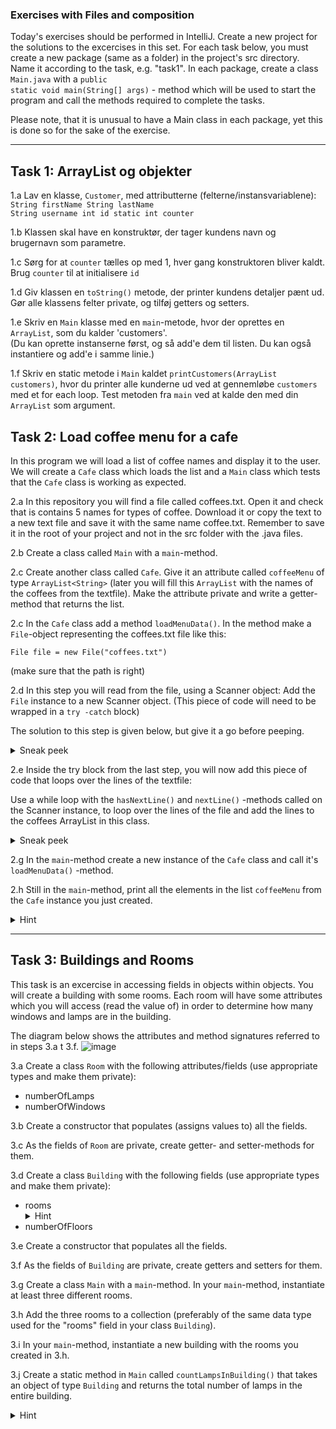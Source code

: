 ### Exercises with Files and composition

Today's exercises should be performed in IntelliJ. 
Create a new project for the solutions to the excercises in this set. 
For each task below, you must create a new package (same as a folder) in the project's src directory. Name it according to the task, e.g. "task1". 
In each package, create a class <code>Main.java</code> with a <code>public static void main(String[] args)</code> - method which will be used to start the program and call the methods required to complete the tasks. 

Please note, that it is unusual to have a Main class in each package, yet this is done so for the sake of the exercise.

---
## Task 1: ArrayList og objekter

1.a Lav en klasse, <code>Customer</code>, med attributterne (felterne/instansvariablene):
<code>
String firstName
String lastName
String username
int id
static int counter</code>

1.b Klassen skal have en konstruktør, der tager kundens navn og brugernavn som parametre. 

1.c Sørg for at <code>counter</code> tælles op med 1, hver gang konstruktoren bliver kaldt. Brug <code>counter</code>  til at initialisere <code>id</code>

1.d Giv klassen en <code>toString()</code> metode, der printer kundens detaljer pænt ud. Gør alle klassens felter private, og tilføj getters og setters.

1.e Skriv en <code>Main</code> klasse med en <code>main</code>-metode, hvor der oprettes en <code>ArrayList</code>, som du kalder 'customers'.  
(Du kan oprette instanserne først, og så add'e dem til listen. Du kan også instantiere og add'e i samme linie.)

1.f Skriv en static metode i <code>Main</code> kaldet <code>printCustomers(ArrayList<Customer> customers)</code>, hvor du printer alle kunderne ud ved at gennemløbe <code>customers</code> med et for each loop. Test metoden fra <code>main</code> ved at kalde den med din <code>ArrayList</code> som argument.


## Task 2: Load coffee menu for a cafe
In this program we will load a list of coffee names and display it to the user. We will create a <code>Cafe</code> class which loads the list and a <code>Main</code> class which tests that the <code>Cafe</code> class is working as expected.

2.a In this repository you will find a file called coffees.txt. Open it and check that is contains 5 names for types of coffee. Download it or copy the text to a new text file and save it with the same name coffee.txt. Remember to save it in the root of your project and not in the src folder with the .java files. 

2.b Create a class called <code>Main</code> with a <code>main</code>-method. 

2.c Create another class called <code>Cafe</code>. Give it an attribute called <code>coffeeMenu</code> of type <code>ArrayList\<String\></code> (later you will fill this <code>ArrayList</code> with the names of the coffees from the textfile). Make the attribute private and write a getter-method that returns the list. 

2.c In the <code>Cafe</code> class add a method <code>loadMenuData()</code>.
In the method make a <code>File</code>-object representing the coffees.txt file like this:
<p><code>File file = new File("coffees.txt") </code>  </p>
(make sure that the path is right)

2.d In this step you will read from the file, using a Scanner object: Add the <code>File</code> instance to a new Scanner object. (This piece of code will need to be wrapped in a <code>try -catch</code> block)

The solution to this step is given below, but give it a go before peeping.
<details>
  <summary>Sneak peek</summary>
  <code>try {
          File file = new File("coffees.txt");
          Scanner scan = new Scanner(file); 
        } catch(FileNotFoundException e){
          System.out.println("File not found. Check path and filename");  
        }
</code>
</details>

2.e Inside the try block from the last step, you will now add this piece of code that loops over the lines of the textfile:

Use a while loop with the <code>hasNextLine()</code> and <code>nextLine()</code> -methods called on the Scanner instance, to loop over the lines of the file and add the lines to the coffees ArrayList in this class.
<details>
  <summary>Sneak peek
  </summary>
<code>
while(scan.hasNextLine()){
  coffeeMenu.add(scan.nextLine());
}  
</code>      
</details>

2.g In the <code>main</code>-method create a new instance of the <code>Cafe</code> class and call it's <code>loadMenuData()</code> -method.

2.h Still in the <code>main</code>-method, print all the elements in the list <code>coffeeMenu</code> from the <code>Cafe</code> instance you just created.
<details>
  <summary>Hint</summary>
  Use the getter-method from the <code>Cafe</code> class to retrieve the list of coffees. Then use a for loop to iterate through the list and and print the names of the coffees one by one. 
</details>



---
## Task 3: Buildings and Rooms
This task is an excercise in accessing fields in objects within objects. You will create a building with some rooms. Each room will have some attributes which you will access (read the value of) in order to determine how many windows and lamps are in the building.

The diagram below shows the attributes and method signatures referred to in steps 3.a t 3.f.
![image](https://github.com/user-attachments/assets/031a1ee1-4f2d-4510-b212-3f052434a597)


3.a Create a class <code>Room</code> with the following attributes/fields (use appropriate types and make them private): 
- numberOfLamps
- numberOfWindows

3.b Create a constructor that populates (assigns values to) all the fields.

3.c As the fields of <code>Room</code> are private, create getter- and setter-methods for them. 

3.d Create a class <code>Building</code> with the following fields (use appropriate types and make them private):
- rooms 
   <details>
        <summary>
          Hint  
        </summary>
        This should be a datatype that can hold multiple objects of type <code>Room</code>.
    </details>   
- numberOfFloors

3.e Create a constructor that populates all the fields. 

3.f As the fields of <code>Building</code> are private, create getters and setters for them.
    
3.g Create a class <code>Main</code> with a <code>main</code>-method. In your <code>main</code>-method, instantiate at least three different rooms. 

3.h Add the three rooms to a collection (preferably of the same data type used for the "rooms" field in your class <code>Building</code>).

3.i In your <code>main</code>-method, instantiate a new building with the rooms you created in 3.h.

3.j Create a static method in <code>Main</code> called <code>countLampsInBuilding()</code> that takes an object of type <code>Building</code> and returns the total number of lamps in the entire building. 
 <details>
        <summary>
           Hint
        </summary>
         You will need to create a loop that looks at each room in the building and adds the number of lamps in each room to a variable.
   
    </details>

Create methods <code>countWindowsInBuilding()</code> and <code>countRoomsInBuilding()</code>. Test in <code>main</code> that your methods work as expected. If not, debug your program. 

3.k create another static method in <code>Main</code> called <code>isNormal()</code> that takes an object of type <code>Building</code> as argument. The method should return true if the building's number of floors is greater than or equal to it's number of rooms. If not it should return false. Test this method from your <code>main</code> using both a normal and a anormal building. 

---


